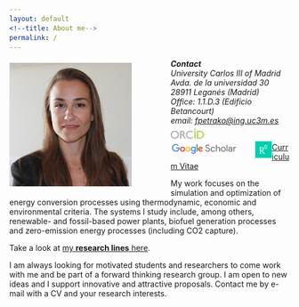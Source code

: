 ```yaml
---
layout: default
<!--title: About me-->
permalink: /
---
```


<!-- ![Fontina Petrakopoulou](/files/1_.png){:style="float: left;margin-right: 20px;margin-top: 7px;" width="50px"} -->
<img src="/files/4.png" alt="Fontina Petrakopoulou" width="220px" style="float: left;margin-right: 70px;margin-top: 7px;margin-bottom: 5px">

***Contact**   
University Carlos III of Madrid   
Avda. de la universidad 30  
28911 Leganés (Madrid)  
Office: 1.1.D.3 (Edificio Betancourt)   
email: fpetrako@ing.uc3m.es*
<br>[<img src="/files/orcid-logo.png" alt="Fontina Petrakopoulou" width="60px" style="float: left;margin-right: 30px;margin-top: 6px;margin-bottom: 0px;">](http://orcid.org/0000-0001-6878-4591)
[<img src="/files/Scholar.png" alt="Fontina Petrakopoulou" width="120px" style="float: left;margin-right:32px;margin-top: 4px;margin-bottom: 0px;">](https://scholar.google.es/citations?user=LLgloUsAAAAJ&amp;hl=en)
[<img src="/files/researchgate-dss.png" alt="Fontina Petrakopoulou" width="30px" style="float: left;margin-right: 0px;margin-top: 4px;margin-bottom: 0px;">](https://www.researchgate.net/profile/Fontina_Petrakopoulou)
<br>

[Curriculum Vitae](http://fontina-petrakopoulou.github.io/CV/)

My work focuses on the simulation and optimization of energy conversion processes using thermodynamic, economic and environmental criteria. The systems I study include, among others, renewable- and fossil-based power plants, biofuel generation processes and zero-emission energy processes (including CO2 capture). 

Take a look at [my **research lines** here](http://fontina-petrakopoulou.github.io/research/).

I am always looking for motivated students and researchers to come work with me and be part of a forward thinking research group. I am open to new ideas and I support innovative and attractive proposals. Contact me by e-mail with a CV and your research interests. 


